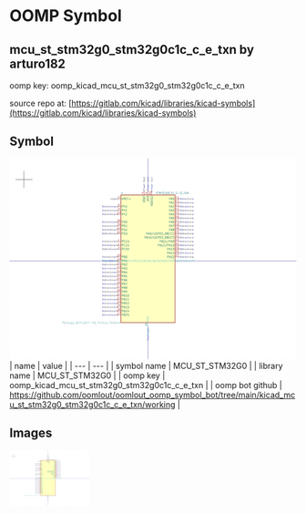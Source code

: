 # OOMP Symbol  
## mcu_st_stm32g0_stm32g0c1c_c_e_txn  by arturo182  
  
oomp key: oomp_kicad_mcu_st_stm32g0_stm32g0c1c_c_e_txn  
  
source repo at: [https://gitlab.com/kicad/libraries/kicad-symbols](https://gitlab.com/kicad/libraries/kicad-symbols)  
## Symbol  
  
[![working.png](working_600.png)](working.png)  
| name | value | 
| --- | --- | 
| symbol name | MCU_ST_STM32G0 | 
| library name | MCU_ST_STM32G0 | 
| oomp key | oomp_kicad_mcu_st_stm32g0_stm32g0c1c_c_e_txn | 
| oomp bot github | https://github.com/oomlout/oomlout_oomp_symbol_bot/tree/main/kicad_mcu_st_stm32g0_stm32g0c1c_c_e_txn/working | 
## Images  
  
[![working.png](working_140.png)](working.png)  
